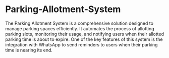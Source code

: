 # Parking-Allotment-System
The Parking Allotment System is a comprehensive solution designed to manage parking spaces efficiently. It automates the process of allotting parking slots, monitoring their usage, and notifying users when their allotted parking time is about to expire. One of the key features of this system is the integration with WhatsApp to send reminders to users when their parking time is nearing its end.
